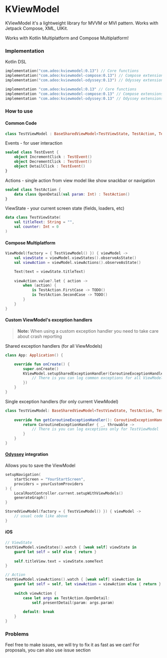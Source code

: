 # KViewModel

KViewModel it's a lightweight library for MVVM or MVI pattern. Works with Jetpack Compose, XML, UIKit.

Works with Kotlin Multiplatform and Compose Multiplatform!

### Implementation

Kotlin DSL

```kotlin
implementation("com.adeo:kviewmodel:0.13") // Core functions
implementation("com.adeo:kviewmodel-compose:0.13") // Compose extensions
implementation("com.adeo:kviewmodel-odyssey:0.13") // Odyssey extensions
```

```groovy
implementation "com.adeo:kviewmodel:0.13" // Core functions
implementation "com.adeo:kviewmodel-compose:0.13" // Compose extensions
implementation "com.adeo:kviewmodel-odyssey:0.13" // Odyssey extensions
```

### How to use

#### Common Code

```kotlin
class TestViewModel : BaseSharedViewModel<TestViewState, TestAction, TestEvent>(initialState = TestViewState())
```

Events - for user interaction

```kotlin
sealed class TestEvent {
    object IncrementClick : TestEvent()
    object DecrementClick : TestEvent()
    object DetailClick : TestEvent()
}
```

Actions - single action from view model like show snackbar or navigation

```kotlin
sealed class TestAction {
    data class OpenDetail(val param: Int) : TestAction()
}
```

ViewState - your current screen state (fields, loaders, etc)

```kotlin
data class TestViewState(
    val titleText: String = "",
    val counter: Int = 0
)
```

#### Compose Multiplatform

```kotlin
ViewModel(factory = { TestViewModel() }) { viewModel ->
    val viewState = viewModel.viewStates().observeAsState()
    val viewAction = viewModel.viewActions().observeAsState()

    Text(text = viewState.titleText)
    
    viewAction.value?.let { action -> 
        when (action) {
            is TestAction.FirstCase -> TODO()
            is TestAction.SecondCase -> TODO()
        }
    }
}
```

#### Custom ViewModel's exception handlers 

> **Note:** When using a custom exception handler you need to take care about crash reporting

Shared exception handlers (for all ViewModels)

```kotlin
class App: Application() {

    override fun onCreate() {
        super.onCreate()
        KViewModel.setupSharedExceptionHandler(CoroutineExceptionHandler { _, throwable ->
            // There is you can log common exceptions for all ViewModels
        })
    }
}
```

Single exception handlers (for only current ViewModel)

```kotlin
class TestViewModel: BaseSharedViewModel<TestViewState, TestAction, TestEvent>(initialState = TestViewState()) {
    
    override fun getCoroutineExceptionHandler(): CoroutineExceptionHandler {
        return CoroutineExceptionHandler { _, throwable ->
            // There is you can log exceptions only for TestViewModel
        }
    }
}
```

#### [Odyssey](https://github.com/AlexGladkov/Odyssey) integration
Allows you to save the ViewModel
```kotlin
setupNavigation(
    startScreen = "YourStartScreen",
    providers = yourCustomProviders
) {
    LocalRootController.current.setupWithViewModels()
    generateGraph()
}
```

```kotlin
StoredViewModel(factory = { TestViewModel() }) { viewModel ->
    // usual code like above
}
```

#### iOS

```swift
// ViewState
testViewModel.viewStates().watch { [weak self] viewState in
    guard let self = self else { return }
    
    self.titleView.text = viewState.someText 
}

// Action
testViewModel.viewActions().watch { [weak self] viewAction in
    guard let self = self, let viewAction = viewAction else { return }
    
    switch viewAction {
        case let args as TestAction.OpenDetail:
            self.presentDetail(param: args.param)
                    
        default: break 
    }
}
```

### Problems

Feel free to make issues, we will try to fix it as fast as we can! For proposals, you can also use issue section 
